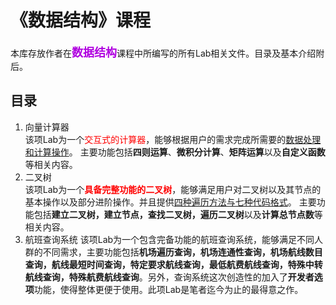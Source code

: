 # 《数据结构》课程   
本库存放作者在<font size=4 color=bluie>**数据结构**</font>课程中所编写的所有Lab相关文件。目录及基本介绍附后。
## 目录
1. 向量计算器   
该项Lab为一个<font color=red>交互式的计算器</font>，能够根据用户的需求完成所需要的<u>数据处理和计算操作</u>。
主要功能包括**四则运算**、**微积分计算**、**矩阵运算**以及**自定义函数**等相关内容。
2. 二叉树   
该项Lab为一个<font color=red>**具备完整功能的二叉树**</font>，能够满足用户对二叉树以及其节点的基本操作以及部分进阶操作。并且提供<u>四种遍历方法与七种代码格式</u>。
主要功能包括**建立二叉树，建立节点，查找二叉树，遍历二叉树**以及**计算总节点数**等相关内容。
3. 航班查询系统
该项Lab为一个包含完备功能的航班查询系统，能够满足不同人群的不同需求，主要功能包括**机场遍历查询，机场连通性查询，机场航线数目查询，航线最短时间查询，特定要求航线查询，最低航费航线查询，特殊中转航线查询，特殊航费航线查询**。另外，查询系统这次创造性的加入了**开发者选项**功能，使得整体更便于使用。此项Lab是笔者迄今为止的最得意之作。